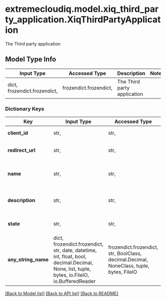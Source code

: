 # extremecloudiq.model.xiq_third_party_application.XiqThirdPartyApplication

The Third party application

## Model Type Info
Input Type | Accessed Type | Description | Notes
------------ | ------------- | ------------- | -------------
dict, frozendict.frozendict,  | frozendict.frozendict,  | The Third party application | 

### Dictionary Keys
Key | Input Type | Accessed Type | Description | Notes
------------ | ------------- | ------------- | ------------- | -------------
**client_id** | str,  | str,  | The client ID | [optional] 
**redirect_url** | str,  | str,  | The redirect URL | [optional] 
**name** | str,  | str,  | The third party application name | [optional] 
**description** | str,  | str,  | The description of the application | [optional] 
**state** | str,  | str,  | The state of the application | [optional] 
**any_string_name** | dict, frozendict.frozendict, str, date, datetime, int, float, bool, decimal.Decimal, None, list, tuple, bytes, io.FileIO, io.BufferedReader | frozendict.frozendict, str, BoolClass, decimal.Decimal, NoneClass, tuple, bytes, FileIO | any string name can be used but the value must be the correct type | [optional]

[[Back to Model list]](../../README.md#documentation-for-models) [[Back to API list]](../../README.md#documentation-for-api-endpoints) [[Back to README]](../../README.md)

